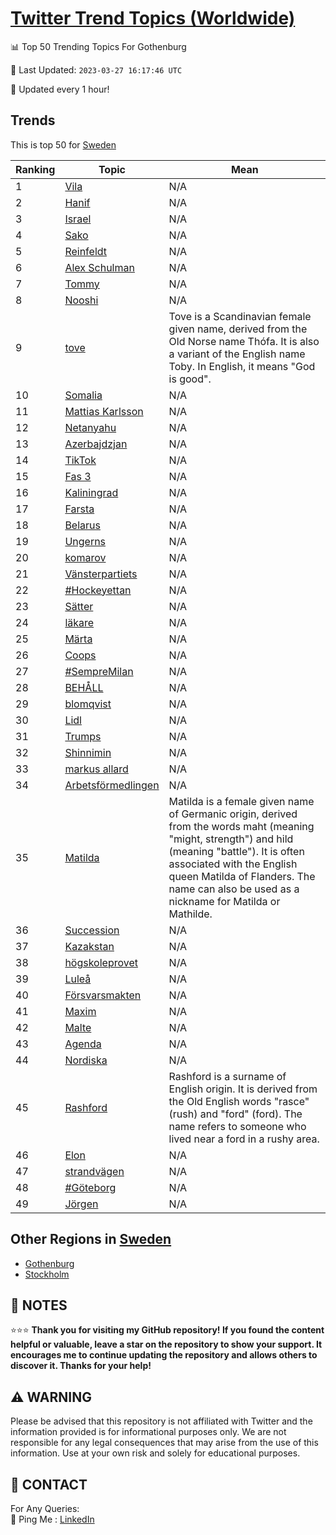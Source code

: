 [Twitter Trend Topics (Worldwide)](https://github.com/ErcinDedeoglu/Twitter-Trend-Topics)
==========


📊 Top 50 Trending Topics For Gothenburg

📆 Last Updated: `2023-03-27 16:17:46 UTC`

🔧 Updated every 1 hour!


## Trends

This is top 50 for [Sweden](</Sweden>)

| Ranking | Topic | Mean |
| ------- | ------------ | ------------ |
| 1 | [Vila](http://twitter.com/search?q=Vila) | N/A |
| 2 | [Hanif](http://twitter.com/search?q=Hanif) | N/A |
| 3 | [Israel](http://twitter.com/search?q=Israel) | N/A |
| 4 | [Sako](http://twitter.com/search?q=Sako) | N/A |
| 5 | [Reinfeldt](http://twitter.com/search?q=Reinfeldt) | N/A |
| 6 | [Alex Schulman](http://twitter.com/search?q=Alex+Schulman) | N/A |
| 7 | [Tommy](http://twitter.com/search?q=Tommy) | N/A |
| 8 | [Nooshi](http://twitter.com/search?q=Nooshi) | N/A |
| 9 | [tove](http://twitter.com/search?q=tove) | Tove is a Scandinavian female given name, derived from the Old Norse name Thófa. It is also a variant of the English name Toby. In English, it means "God is good". |
| 10 | [Somalia](http://twitter.com/search?q=Somalia) | N/A |
| 11 | [Mattias Karlsson](http://twitter.com/search?q=Mattias+Karlsson) | N/A |
| 12 | [Netanyahu](http://twitter.com/search?q=Netanyahu) | N/A |
| 13 | [Azerbajdzjan](http://twitter.com/search?q=Azerbajdzjan) | N/A |
| 14 | [TikTok](http://twitter.com/search?q=TikTok) | N/A |
| 15 | [Fas 3](http://twitter.com/search?q=Fas+3) | N/A |
| 16 | [Kaliningrad](http://twitter.com/search?q=Kaliningrad) | N/A |
| 17 | [Farsta](http://twitter.com/search?q=Farsta) | N/A |
| 18 | [Belarus](http://twitter.com/search?q=Belarus) | N/A |
| 19 | [Ungerns](http://twitter.com/search?q=Ungerns) | N/A |
| 20 | [komarov](http://twitter.com/search?q=komarov) | N/A |
| 21 | [Vänsterpartiets](http://twitter.com/search?q=V%c3%a4nsterpartiets) | N/A |
| 22 | [#Hockeyettan](http://twitter.com/search?q=%23Hockeyettan) | N/A |
| 23 | [Sätter](http://twitter.com/search?q=S%c3%a4tter) | N/A |
| 24 | [läkare](http://twitter.com/search?q=l%c3%a4kare) | N/A |
| 25 | [Märta](http://twitter.com/search?q=M%c3%a4rta) | N/A |
| 26 | [Coops](http://twitter.com/search?q=Coops) | N/A |
| 27 | [#SempreMilan](http://twitter.com/search?q=%23SempreMilan) | N/A |
| 28 | [BEHÅLL](http://twitter.com/search?q=BEH%c3%85LL) | N/A |
| 29 | [blomqvist](http://twitter.com/search?q=blomqvist) | N/A |
| 30 | [Lidl](http://twitter.com/search?q=Lidl) | N/A |
| 31 | [Trumps](http://twitter.com/search?q=Trumps) | N/A |
| 32 | [Shinnimin](http://twitter.com/search?q=Shinnimin) | N/A |
| 33 | [markus allard](http://twitter.com/search?q=markus+allard) | N/A |
| 34 | [Arbetsförmedlingen](http://twitter.com/search?q=Arbetsf%c3%b6rmedlingen) | N/A |
| 35 | [Matilda](http://twitter.com/search?q=Matilda) | Matilda is a female given name of Germanic origin, derived from the words maht (meaning "might, strength") and hild (meaning "battle"). It is often associated with the English queen Matilda of Flanders. The name can also be used as a nickname for Matilda or Mathilde. |
| 36 | [Succession](http://twitter.com/search?q=Succession) | N/A |
| 37 | [Kazakstan](http://twitter.com/search?q=Kazakstan) | N/A |
| 38 | [högskoleprovet](http://twitter.com/search?q=h%c3%b6gskoleprovet) | N/A |
| 39 | [Luleå](http://twitter.com/search?q=Lule%c3%a5) | N/A |
| 40 | [Försvarsmakten](http://twitter.com/search?q=F%c3%b6rsvarsmakten) | N/A |
| 41 | [Maxim](http://twitter.com/search?q=Maxim) | N/A |
| 42 | [Malte](http://twitter.com/search?q=Malte) | N/A |
| 43 | [Agenda](http://twitter.com/search?q=Agenda) | N/A |
| 44 | [Nordiska](http://twitter.com/search?q=Nordiska) | N/A |
| 45 | [Rashford](http://twitter.com/search?q=Rashford) | Rashford is a surname of English origin. It is derived from the Old English words "rasce" (rush) and "ford" (ford). The name refers to someone who lived near a ford in a rushy area. |
| 46 | [Elon](http://twitter.com/search?q=Elon) | N/A |
| 47 | [strandvägen](http://twitter.com/search?q=strandv%c3%a4gen) | N/A |
| 48 | [#Göteborg](http://twitter.com/search?q=%23G%c3%b6teborg) | N/A |
| 49 | [Jörgen](http://twitter.com/search?q=J%c3%b6rgen) | N/A |



## Other Regions in [Sweden](</Sweden>)

* [Gothenburg](</Sweden/Gothenburg.md>)
* [Stockholm](</Sweden/Stockholm.md>)



## 📝 NOTES

⭐⭐⭐ **Thank you for visiting my GitHub repository! If you found the content helpful or valuable, leave a star on the repository to show your support. It encourages me to continue updating the repository and allows others to discover it. Thanks for your help!**


## ⚠️ WARNING

Please be advised that this repository is not affiliated with Twitter and the information provided is for informational purposes only. We are not responsible for any legal consequences that may arise from the use of this information. Use at your own risk and solely for educational purposes.


## 📨 CONTACT

 For Any Queries:  
            🏓 Ping Me : [LinkedIn](https://www.linkedin.com/in/ercindedeoglu/)
